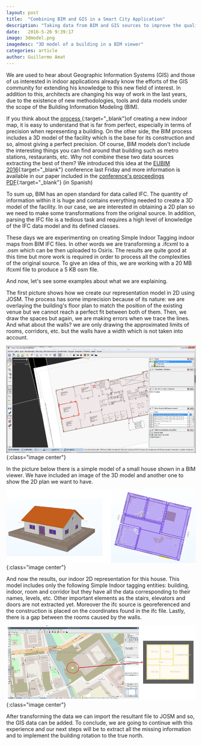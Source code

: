 ```yaml
---
layout: post
title:  "Combining BIM and GIS in a Smart City Application"
description: "Taking data from BIM and GIS sources to improve the quality of our Smart Application."
date:   2016-5-26 9:39:17
image: 3dmodel.png
imagedesc: "3D model of a building in a BIM viewer"
categories: article
author: Guillermo Amat
---
```


We are used to hear about Geographic Information Systems (GIS) and those of us interested in indoor applications already know the efforts of the GIS community for extending his knowledge to this new field
of interest. In addition to this, architects are changing his way of work  in the last years, due to the existence of new methodologies, tools and data models under the scope of the Building Information Modeling (BIM).

If you think about the [process ][mapping-howto]{:target="_blank"}of creating a new indoor map, it is easy to understand that is far from perfect, especially in terms of precision when representing a building. On the other side, the BIM process includes a 3D model of the facility which is the base for its construction and so, almost giving a perfect precision. Of course, BIM models don't include the interesting things you can find around that building such as metro stations, restaurants, etc. Why not combine these two data sources extracting the best of them? We introduced this idea at the [EUBIM 2016][eubim-home]{:target="_blank"} conference last Friday and more information is available in our paper included in the [conference's proceedings PDF][eubim-proceedings]{:target="_blank"} (in Spanish)

To sum up, BIM has an open standard for data called IFC. The quantity of information within it is huge and contains everything needed to create a 3D model of the facility. In our case, we are interested in obtaining a 2D plan so we need to make some transformations from the original source. In addition, parsing the IFC file is a tedious task and requires a high level of knowledge of the IFC data model and its defined classes.

These days we are experimenting on creating Simple Indoor Tagging indoor maps from BIM IFC files. In other words we are transforming a .ifcxml to a .osm which can be then uploaded to Osiris. The results are quite good at this time but more work is required in order to process all the complexities of the original source. To give an idea of this, we are working with a 20 MB ifcxml file to produce a 5 KB osm file. 

And now, let's see some examples about what we are explaining.

The first picture shows how we create our representation model in 2D using JOSM. The process has some imprecision because of its nature: we are overlaying the building's floor plan to match the position of the existing venue but we cannot reach a perfect fit between both of them. Then, we draw the spaces but again, we are making errors when we trace the lines. And what about the walls? we are only drawing the approximated limits of rooms, corridors, etc. but the walls have a width which is not taken into account.

![Drawing the 2D representation of our indoor map](/images/mapping10.png "Creating a 2D model"){:class="image center"}

In the picture below there is a simple model of a small house shown in a BIM viewer. We have included an image of the 3D model and another one to show the 2D plan we want to have.

![3D BIM model of a house](/images/House-in-BIM-viewer.png "Our test house shown in a BIM viewer"){:class="image center"}


And now the results, our indoor 2D representation for this house. This model includes only the following Simple Indoor tagging entities: building, indoor, room  and corridor but they have all the data corresponding to their names, levels, etc. Other important elements as the stairs, elevators and doors are not extracted yet. Moreover the ifc source is georeferenced and the construction is placed on the coordinates found in the ifc file. Lastly, there is a gap between the rooms caused by the walls.

![The 2D model and GIS data obtained from the BIM source](/images/ifcxml2osm.png "The current 2D model we are obtaining"){:class="image center"}

After transforming the data we can import the resultant file to JOSM and so, the GIS data can be added. To conclude, we are going to continue with this experience and our next steps will be to extract all the missing information and to implement the building rotation to the true north.




[mapping-howto]: https://github.com/osiris-indoor/sample-maps/wiki/How-to-map-a-building
[eubim-proceedings]: https://riunet.upv.es/handle/10251/64633.
[eubim-home]: http://www.eubim.com